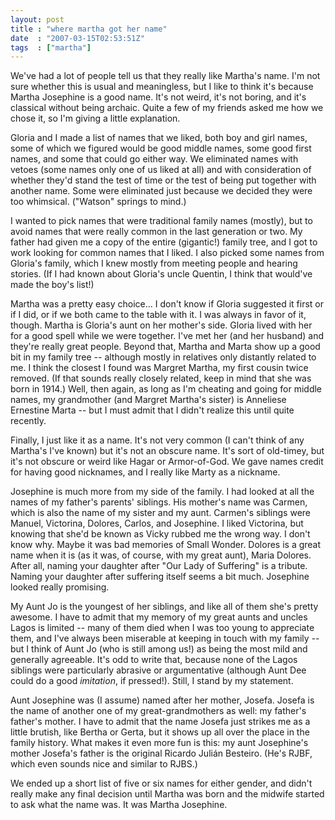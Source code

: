 ```yaml
---
layout: post
title : "where martha got her name"
date  : "2007-03-15T02:53:51Z"
tags  : ["martha"]
---
```

We've had a lot of people tell us that they really like Martha's name.  I'm not sure whether this is usual and meaningless, but I like to think it's because Martha Josephine is a good name.  It's not weird, it's not boring, and it's classical without being archaic.  Quite a few of my friends asked me how we chose it, so I'm giving a little explanation.

Gloria and I made a list of names that we liked, both boy and girl names, some of which we figured would be good middle names, some good first names, and some that could go either way.  We eliminated names with vetoes (some names only one of us liked at all) and with consideration of whether they'd stand the test of time or the test of being put together with another name.  Some were eliminated just because we decided they were too whimsical.  ("Watson" springs to mind.)

I wanted to pick names that were traditional family names (mostly), but to avoid names that were really common in the last generation or two.  My father had given me a copy of the entire (gigantic!) family tree, and I got to work looking for common names that I liked.  I also picked some names from Gloria's family, which I knew mostly from meeting people and hearing stories.  (If I had known about Gloria's uncle Quentin, I think that would've made the boy's list!)

Martha was a pretty easy choice... I don't know if Gloria suggested it first or if I did, or if we both came to the table with it.  I was always in favor of it, though.  Martha is Gloria's aunt on her mother's side.  Gloria lived with her for a good spell while we were together.  I've met her (and her husband) and they're really great people.  Beyond that, Martha and Marta show up a good bit in my family tree -- although mostly in relatives only distantly related to me.  I think the closest I found was Margret Martha, my first cousin twice removed.  (If that sounds really closely related, keep in mind that she was born in 1914.)  Well, then again, as long as I'm cheating and going for middle names, my grandmother (and Margret Martha's sister) is Anneliese Ernestine Marta -- but I must admit that I didn't realize this until quite recently.

Finally, I just like it as a name.  It's not very common (I can't think of any Martha's I've known) but it's not an obscure name.  It's sort of old-timey, but it's not obscure or weird like Hagar or Armor-of-God.  We gave names credit for having good nicknames, and I really like Marty as a nickname.

Josephine is much more from my side of the family.  I had looked at all the names of my father's parents' siblings.  His mother's name was Carmen, which is also the name of my sister and my aunt.  Carmen's siblings were Manuel, Victorina, Dolores, Carlos, and Josephine.  I liked Victorina, but knowing that she'd be known as Vicky rubbed me the wrong way.  I don't know why.  Maybe it was bad memories of Small Wonder.  Dolores is a great name when it is (as it was, of course, with my great aunt), Maria Dolores.  After all, naming your daughter after "Our Lady of Suffering" is a tribute.  Naming your daughter after suffering itself seems a bit much.  Josephine looked really promising.

My Aunt Jo is the youngest of her siblings, and like all of them she's pretty awesome.  I have to admit that my memory of my great aunts and uncles Lagos is limited -- many of them died when I was too young to appreciate them, and I've always been miserable at keeping in touch with my family -- but I think of Aunt Jo (who is still among us!) as being the most mild and generally agreeable.  It's odd to write that, because none of the Lagos siblings were particularly abrasive or argumentative (although Aunt Dee could do a good *imitation*, if pressed!).  Still, I stand by my statement.

Aunt Josephine was (I assume) named after her mother, Josefa.  Josefa is the name of another one of my great-grandmothers as well: my father's father's mother.  I have to admit that the name Josefa just strikes me as a little brutish, like Bertha or Gerta, but it shows up all over the place in the family history.  What makes it even more fun is this:  my aunt Josephine's mother Josefa's father is the original Ricardo Julián Besteiro.  (He's RJBF, which even sounds nice and similar to RJBS.)

We ended up a short list of five or six names for either gender, and didn't really make any final decision until Martha was born and the midwife started to ask what the name was.  It was Martha Josephine.
